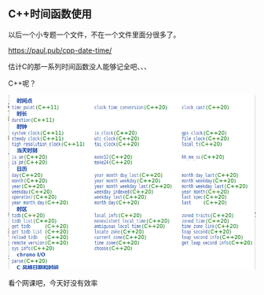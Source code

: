 ## C++时间函数使用

以后一个小专题一个文件，不在一个文件里面分很多了。



https://paul.pub/cpp-date-time/

估计C的那一系列时间函数没人能够记全吧、、、



C++呢？

![image-20211201225755728](image/image-20211201225755728.png)



看个网课吧，今天好没有效率